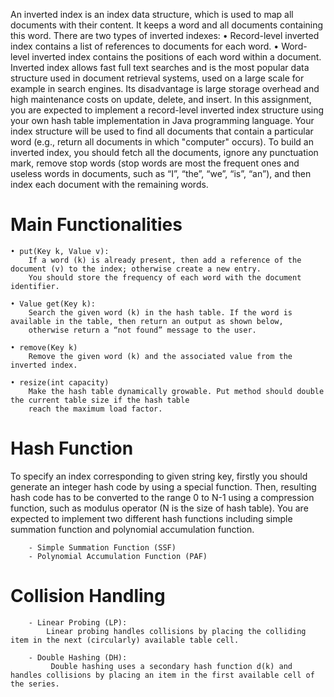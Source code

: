 An inverted index is an index data structure, which is used to map all documents with their content. It keeps a word and all documents containing this word. There are two types of inverted indexes: 
    • Record-level inverted index contains a list of references to documents for each word. 
    • Word-level inverted index contains the positions of each word within a document. 
Inverted index allows fast full text searches and is the most popular data structure used in document retrieval systems, used on a large scale for example in search engines. Its disadvantage is large storage overhead and high maintenance costs on update, delete, and insert.
In this assignment, you are expected to implement a record-level inverted index structure using your own hash table implementation in Java programming language. Your index structure will be used to find all documents that contain a particular word (e.g., return all documents in which "computer" occurs).
To build an inverted index, you should fetch all the documents, ignore any punctuation mark, remove stop words (stop words are most the frequent ones and useless words in documents, such as “I”, “the”, “we”, “is”, “an”), and then index each document with the remaining words.


# Main Functionalities
    • put(Key k, Value v):
        If a word (k) is already present, then add a reference of the document (v) to the index; otherwise create a new entry. 
        You should store the frequency of each word with the document identifier.

    • Value get(Key k):
        Search the given word (k) in the hash table. If the word is available in the table, then return an output as shown below, 
        otherwise return a “not found” message to the user.
        
    • remove(Key k)
        Remove the given word (k) and the associated value from the inverted index.
        
    • resize(int capacity)
        Make the hash table dynamically growable. Put method should double the current table size if the hash table 
        reach the maximum load factor. 
        
# Hash Function
To specify an index corresponding to given string key, firstly you should generate an integer hash code by using a special function. Then, resulting hash code has to be converted to the range 0 to N-1 using a compression function, such as modulus operator (N is the size of hash table). You are expected to implement two different hash functions including simple summation function and polynomial accumulation function.
        
        - Simple Summation Function (SSF)
        - Polynomial Accumulation Function (PAF)
        
# Collision Handling

        - Linear Probing (LP):
            Linear probing handles collisions by placing the colliding item in the next (circularly) available table cell.
            
        - Double Hashing (DH):
             Double hashing uses a secondary hash function d(k) and handles collisions by placing an item in the first available cell of the series.
        
        

